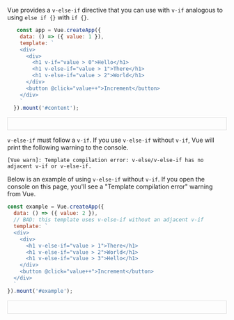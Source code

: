 Vue provides a `v-else-if` directive that you can use with `v-if` analogous to using `else if {}` with `if {}`.

```javascript
   const app = Vue.createApp({
    data: () => ({ value: 1 }),
    template: `
    <div>
      <div>
        <h1 v-if="value > 0">Hello</h1>
        <h1 v-else-if="value > 1">There</h1>
        <h1 v-else-if="value > 2">World</h1>
      </div>
      <button @click="value++">Increment</button>
    </div>
    `
  }).mount('#content');
```


<div id="content" style="border: 1px solid #ddd; padding: 1em"></div>

<script src="https://unpkg.com/vue@3.x"></script>
<script>
   const app = Vue.createApp({
    data: () => ({ value: 1 }),
    template: `
    <div>
      <div>
        <h1 v-if="value > 0">Hello</h1>
        <h1 v-else-if="value > 1">There</h1>
        <h1 v-else-if="value > 2">World</h1>
      </div>
      <button @click="value++">Increment</button>
    </div>
    `
  }).mount('#content');
</script>

`v-else-if` must follow a `v-if`.
If you use `v-else-if` without `v-if`, Vue will print the following warning to the console.

```
[Vue warn]: Template compilation error: v-else/v-else-if has no adjacent v-if or v-else-if.
```

Below is an example of using `v-else-if` without `v-if`.
If you open the console on this page, you'll see a "Template compilation error" warning from Vue.

```javascript
const example = Vue.createApp({
  data: () => ({ value: 2 }),
  // BAD: this template uses v-else-if without an adjacent v-if
  template: `
  <div>
    <div>
      <h1 v-else-if="value > 1">There</h1>
      <h1 v-else-if="value > 2">World</h1>
      <h1 v-else-if="value > 3">Hello</h1>
    </div>
    <button @click="value++">Increment</button>
  </div>
  `
}).mount('#example');
```

<div id="example" style="border: 1px solid #ddd; padding: 1em"></div>

<script src="https://unpkg.com/vue@3.x"></script>
<script>
  const example = Vue.createApp({
    data: () => ({ value: 2 }),
    template: `
    <div>
      <div>
        <h1 v-else-if="value > 1">There</h1>
        <h1 v-else-if="value > 2">World</h1>
        <h1 v-else-if="value > 3">Hello</h1>
      </div>
      <button @click="value++">Increment</button>
    </div>
    `
  }).mount('#example');
</script>


